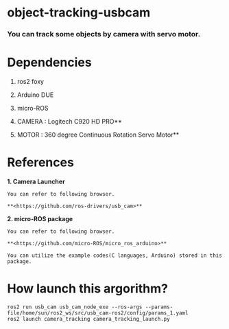 # object-tracking-usbcam
### **You can track some objects by camera with servo motor.**

# Dependencies

1. ros2 foxy

2. Arduino DUE

3. micro-ROS

4. CAMERA : Logitech C920 HD PRO**

6. MOTOR  : 360 degree Continuous Rotation Servo Motor**

# References

**1. Camera Launcher**

    You can refer to following browser.

    **<https://github.com/ros-drivers/usb_cam>**

**2. micro-ROS package**

    You can refer to following browser.

    **<https://github.com/micro-ROS/micro_ros_arduino>**

    You can utilize the example codes(C languages, Arduino) stored in this package.

# How launch this argorithm?
    ros2 run usb_cam usb_cam_node_exe --ros-args --params-file/home/sun/ros2_ws/src/usb_cam-ros2/config/params_1.yaml
    ros2 launch camera_tracking camera_tracking_launch.py


